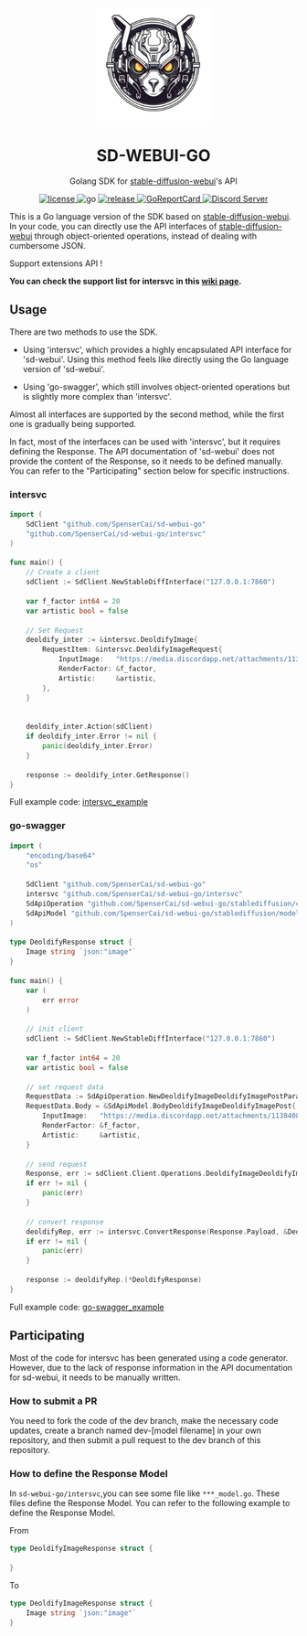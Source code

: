 <!--
 * @Author: SpenserCai
 * @Date: 2023-08-12 01:27:12
 * @version: 
 * @LastEditors: SpenserCai
 * @LastEditTime: 2023-08-14 02:29:18
 * @Description: file content
-->

<div align="center">

<img src="https://raw.githubusercontent.com/SpenserCai/sd-webui-go/main/res/logo.png" width="200" height="200" alt="sd-webui-go">

# SD-WEBUI-GO
Golang SDK for [stable-diffusion-webui](https://github.com/AUTOMATIC1111/stable-diffusion-webui)'s API

</div>

<p align="center">
  <a href="https://raw.githubusercontent.com/SpenserCai/sd-webui-go/main/LICENSE">
    <img src="https://img.shields.io/github/license/SpenserCai/sd-webui-go?color=blueviolet" alt="license">
  </a>
  <img src="https://img.shields.io/badge/Go-1.19+-blue" alt="go">
  <a href="https://github.com/SpenserCai/sd-webui-go/releases">
    <img src="https://img.shields.io/github/v/release/SpenserCai/sd-webui-go?color=rgb(255%2C0%2C0)&include_prereleases" alt="release">
  </a>
  <a href="https://goreportcard.com/report/github.com/SpenserCai/sd-webui-go">
    <img src="https://goreportcard.com/badge/github.com/SpenserCai/sd-webui-go" alt="GoReportCard">
  </a>
  <a href="https://discord.gg/nN6b7QAcVW">
  <img src="https://discordapp.com/api/guilds/1140177489008807966/widget.png?style=shield" alt="Discord Server">
</a>
</p>

This is a Go language version of the SDK based on [stable-diffusion-webui](https://github.com/AUTOMATIC1111/stable-diffusion-webui). In your code, you can directly use the API interfaces of [stable-diffusion-webui](https://github.com/AUTOMATIC1111/stable-diffusion-webui) through object-oriented operations, instead of dealing with cumbersome JSON.

Support extensions API !

<b>You can check the support list for intersvc in this [wiki page](https://github.com/SpenserCai/sd-webui-go/wiki/Intersvc-Support-List).</b>

## Usage
There are two methods to use the SDK. 

 - Using 'intersvc', which provides a highly encapsulated API interface for 'sd-webui'. Using this method feels like directly using the Go language version of 'sd-webui'. 

 - Using 'go-swagger', which still involves object-oriented operations but is slightly more complex than 'intersvc'. 

Almost all interfaces are supported by the second method, while the first one is gradually being supported.

In fact, most of the interfaces can be used with 'intersvc', but it requires defining the Response. The API documentation of 'sd-webui' does not provide the content of the Response, so it needs to be defined manually. You can refer to the "Participating" section below for specific instructions.


### intersvc

```go
import (
	SdClient "github.com/SpenserCai/sd-webui-go"
	"github.com/SpenserCai/sd-webui-go/intersvc"
)

func main() {
	// Create a client
	sdClient := SdClient.NewStableDiffInterface("127.0.0.1:7860")

	var f_factor int64 = 20
	var artistic bool = false

	// Set Request
	deoldify_inter := &intersvc.DeoldifyImage{
		RequestItem: &intersvc.DeoldifyImageRequest{
			InputImage:   "https://media.discordapp.net/attachments/1138408545277190237/1138508881635577947i7krs1njekla1.jpg",
			RenderFactor: &f_factor,
			Artistic:     &artistic,
		},
	}


	deoldify_inter.Action(sdClient)
	if deoldify_inter.Error != nil {
		panic(deoldify_inter.Error)
	}

	response := deoldify_inter.GetResponse()
}
```

Full example code: [intersvc_example](./examples/intersvc_demo/main.go)

### go-swagger

```go
import (
	"encoding/base64"
	"os"
	
	SdClient "github.com/SpenserCai/sd-webui-go"
	intersvc "github.com/SpenserCai/sd-webui-go/intersvc"
	SdApiOperation "github.com/SpenserCai/sd-webui-go/stablediffusion/client/operations"
	SdApiModel "github.com/SpenserCai/sd-webui-go/stablediffusion/models"
)

type DeoldifyResponse struct {
	Image string `json:"image"`
}

func main() {
	var (
		err error
	)

	// init client
	sdClient := SdClient.NewStableDiffInterface("127.0.0.1:7860")

	var f_factor int64 = 20
	var artistic bool = false

	// set request data
	RequestData := SdApiOperation.NewDeoldifyImageDeoldifyImagePostParams()
	RequestData.Body = &SdApiModel.BodyDeoldifyImageDeoldifyImagePost{
		InputImage:   "https://media.discordapp.net/attachments/1138408545277190237/1138508881635577947/i7krs1njekla1.jpg",
		RenderFactor: &f_factor,
		Artistic:     &artistic,
	}

	// send request
	Response, err := sdClient.Client.Operations.DeoldifyImageDeoldifyImagePost(RequestData)
	if err != nil {
		panic(err)
	}

	// convert response
	deoldifyRep, err := intersvc.ConvertResponse(Response.Payload, &DeoldifyResponse{})
	if err != nil {
		panic(err)
	}

    response := deoldifyRep.(*DeoldifyResponse)
}
```

Full example code: [go-swagger_example](./examples/stable_demo/main.go)

## Participating

Most of the code for intersvc has been generated using a code generator. However, due to the lack of response information in the API documentation for sd-webui, it needs to be manually written.

### How to submit a PR

You need to fork the code of the dev branch, make the necessary code updates, create a branch named dev-[model filename] in your own repository, and then submit a pull request to the dev branch of this repository.

### How to define the Response Model

In `sd-webui-go/intersvc`,you can see some file like `***_model.go`. These files define the Response Model. You can refer to the following example to define the Response Model.

From

```go
type DeoldifyImageResponse struct {
	
}
```

To

```go
type DeoldifyImageResponse struct {
	Image string `json:"image"`
}
```